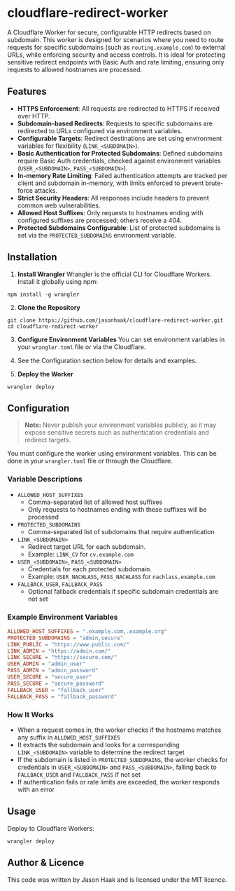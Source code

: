 # cloudflare-redirect-worker
A Cloudflare Worker for secure, configurable HTTP redirects based on subdomain.
This worker is designed for scenarios where you need to route requests for specific subdomains (such as `routing.example.com`) to external URLs, while enforcing security and access controls.
It is ideal for protecting sensitive redirect endpoints with Basic Auth and rate limiting, ensuring only requests to allowed hostnames are processed.

## Features
- **HTTPS Enforcement**: All requests are redirected to HTTPS if received over HTTP.
- **Subdomain-based Redirects**: Requests to specific subdomains are redirected to URLs configured via environment variables.
- **Configurable Targets**: Redirect destinations are set using environment variables for flexibility (`LINK_<SUBDOMAIN>`).
- **Basic Authentication for Protected Subdomains**: Defined subdomains require Basic Auth credentials, checked against environment variables (`USER_<SUBDOMAIN>`, `PASS_<SUBDOMAIN>`).
- **In-memory Rate Limiting**: Failed authentication attempts are tracked per client and subdomain in-memory, with limits enforced to prevent brute-force attacks.
- **Strict Security Headers**: All responses include headers to prevent common web vulnerabilities.
- **Allowed Host Suffixes**: Only requests to hostnames ending with configured suffixes are processed; others receive a 404.
- **Protected Subdomains Configurable**: List of protected subdomains is set via the `PROTECTED_SUBDOMAINS` environment variable.

## Installation
1. **Install Wrangler**
Wrangler is the official CLI for Cloudflare Workers. Install it globally using npm:
```
npm install -g wrangler
```

2. **Clone the Repository**
```
git clone https://github.com/jasonhaak/cloudflare-redirect-worker.git
cd cloudflare-redirect-worker
```

3. **Configure Environment Variables**
You can set environment variables in your `wrangler.toml` file or via the Cloudflare.

4. See the Configuration section below for details and examples.

5. **Deploy the Worker**
```
wrangler deploy
```

## Configuration
> **Note:** Never publish your environment variables publicly, as it may expose sensitive secrets such as authentication credentials and redirect targets.

You must configure the worker using environment variables. This can be done in your `wrangler.toml` file or through the Cloudflare.

### Variable Descriptions
- `ALLOWED_HOST_SUFFIXES`
  - Comma-separated list of allowed host suffixes
  - Only requests to hostnames ending with these suffixes will be processed
- `PROTECTED_SUBDOMAINS`
  - Comma-separated list of subdomains that require authentication
- `LINK_<SUBDOMAIN>`
  - Redirect target URL for each subdomain.
  - Example: `LINK_CV` for `cv.example.com`
- `USER_<SUBDOMAIN>`, `PASS_<SUBDOMAIN>`
  - Credentials for each protected subdomain.
  - Example: `USER_NACHLASS`, `PASS_NACHLASS` for `nachlass.example.com`
- `FALLBACK_USER`, `FALLBACK_PASS`
  - Optional fallback credentials if specific subdomain credentials are not set

### Example Environment Variables
```toml
ALLOWED_HOST_SUFFIXES = ".example.com,.example.org"
PROTECTED_SUBDOMAINS = "admin,secure"
LINK_PUBLIC = "https://www.public.com/"
LINK_ADMIN = "https://admin.com/"
LINK_SECURE = "https://secure.com/"
USER_ADMIN = "admin_user"
PASS_ADMIN = "admin_password"
USER_SECURE = "secure_user"
PASS_SECURE = "secure_password"
FALLBACK_USER = "fallback_user"
FALLBACK_PASS = "fallback_password"
```

### How It Works
- When a request comes in, the worker checks if the hostname matches any suffix in `ALLOWED_HOST_SUFFIXES`
- It extracts the subdomain and looks for a corresponding `LINK_<SUBDOMAIN>` variable to determine the redirect target
- If the subdomain is listed in `PROTECTED_SUBDOMAINS`, the worker checks for credentials in `USER_<SUBDOMAIN>` and `PASS_<SUBDOMAIN>`, falling back to `FALLBACK_USER` and `FALLBACK_PASS` if not set
- If authentication fails or rate limits are exceeded, the worker responds with an error

## Usage
Deploy to Cloudflare Workers:
```
wrangler deploy
```

## Author & Licence
This code was written by Jason Haak and is licensed under the MIT licence.